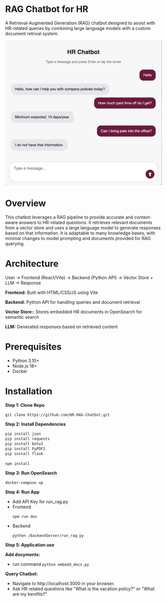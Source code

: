 # RAG Chatbot for HR
A Retrieval-Augmented Generation (RAG) chatbot designed to assist with HR-related queries by combining large language models with a custom document retrival system.

![example](example.png)

# Overview
This chatbot leverages a RAG pipeline to provide accurate and context-aware answers to HR-related questions. It retrieves relevant documents from a vector store and uses a large language model to generate responses based on that information. It is adaptable to many knowledge bases, with minimal changes to model prompting and documents provided for RAG querying.

# Architecture
User -> Frontend (React/Vite) -> Backend (Python API) -> Vector Store + LLM -> Response


**Frontend:** Built with HTML/CSS/JS using Vite


**Backend:** Python API for handling queries and document retrieval


**Vector Store:**: Stores embedded HR documents in OpenSearch for semantic search


**LLM:** Generated responses based on retrieved content

# Prerequisites

* Python 3.10+
* Node.js 18+
* Docker

# Installation
**Step 1: Clone Repo**

```
git clone https://github.com/HR-RAG-Chatbot.git
```

**Step 2: Install Dependencies**

```
pip install json
pip install requests
pip install boto3
pip install PyPDF2
pip install flask

npm install
```

**Step 3: Run OpenSearch**

```
docker-compose up
```

**Step 4: Run App**
* Add API Key for run_rag.py
* Frontend
  ```
  npm run dev
  ```
* Backend
  ```
  python /backendServer/run_rag.py

**Step 5: Application use**

**Add docyments:**
* run command ```python embedd_docs.py```

**Query Chatbot:**
* Navigate to http://localhost:3000 in your browser.
* Ask HR related questions like "What is the vacation policy?" or "What are my benifits?"

